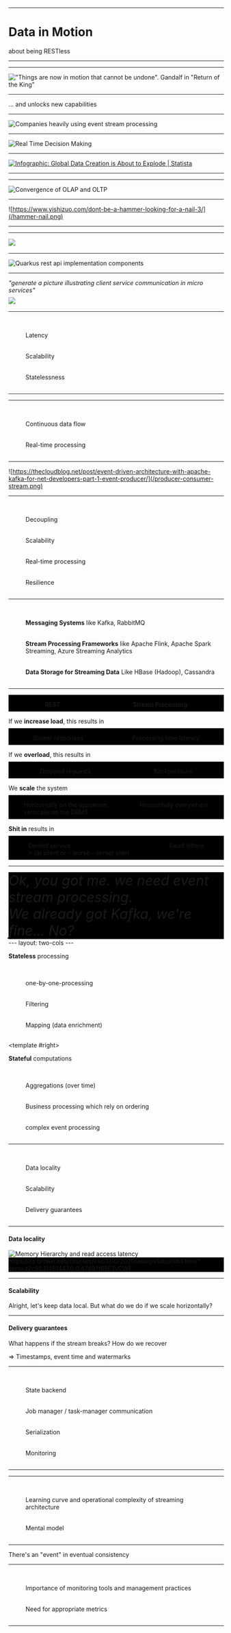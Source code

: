 
---
title: Data in Motion – about being RESTless
transition: fade-out
theme: default
layout: cover
---

# Data in Motion

about being RESTless

---
layout: statement
---

## Why does it matter? And why the hype?

<!--
"Data in Motion" is a term coined (probably) by Confluent

Confluent is a hyped company, major contributor to Apache Kafka, Apache Kafka is hyped in enterprises, so does this alone justify the hype?

No. It's because we try to **represent reality** in software-systems.
-->

---

### Things are now in motion that cannot be undone

<style>
h3 {display: none}
div {background-color: black}
</style>

![ "Things are now in motion that cannot be undone". Gandalf in "Return of the King"](/gandalf-things-in-motion.webp)

<!--
The real world mutates, but all **events that lead to those mutations are bound in time and space** – they are immutable

In software, we achieve constantly great results keeping the **representational gap** low.

You have a Sales Order on paper => Let's model a Sales Order Class and implement a `SlaesOrder` interface – and store it in a `SALES_ORDER_HEADER` and `SALES_ORDER_ITEM` table in the database – or in a `SalesOrders` collection, if you use an object store.

Still, for ages, we mutated our persistence – because everything else would have been **too costly**

Now, that **storage is cheap**, we can finally close this eventual gap – and process those events
-->

---
layout: statement
---

### Using a Stream Processor unlocks the world of ... event processing

... and unlocks new capabilities

<!--
well, this is self-explanatory
-->

---
layout: center
---

### Where event stream processing is being used

<style>
h3 {display: none}
</style>

![Companies heavily using event stream processing](/streaming-companies.png)

<!--
### Real-World Examples

- **Alibaba** uses a fork of Apache Flink called Blink to optimize search rankings in real-time.
- **Netflix** uses Apache Flink to power some of the world's largest streaming applications. Not for the packet-streaming, but for *popularity statistics, personalized recommendations, ...* They have implemented Flink on a large scale, with over 10,000 cores managing tens of terabytes of state data.
- **Zalando** uses Apache Flink for real-time business process monitoring and continuous ETL (Extract, Transform, Load) operations.
- **Otto Group**, the world's second-largest online retailer, uses Flink for business intelligence stream processing.
- **Pinterest** runs thousands of so-called "experiments" every day on a platform for real-time experiment analytics that is based on Apache Flink.
- **LinkedIn** for real-time data analysis and personalization.
- **Uber** uses Apache Flink as a processing engine for its streaming platform, for example, to consistently generate features for machine learning.
- **Deutsche Bahn** (currently) uses the Kafka Streams Library to provide insights into trains, schedules and delays in real time to travellers.
-->

---
layout: center
---

### Real Time Decision Making

<style>
h3 {display: none}
</style>

![Real Time Decision Making](/we-want-realtime.jpg)

<!--
### Real Time Decision Making

In today's fast-paced world, businesses need to make decisions quickly based on up-to-date information. This does not only apply to consumers, but also to enterprise business users ... who **got used to realtime** as consumers

Streaming data architecture enables real-time processing and analysis of data, allowing organizations to react promptly to changing conditions, trends, and events.

... and you never know, ~~if~~ ~~when~~ how quickly your human consumer will be replaced by a much more responsive consuming API.

Examples: Financial trading, track and trace, traffic based routing (of IP packets and/or goods)
-->

---
layout: center
---

### Explosion of data

<style>
h3 {display: none}
</style>
<a href="https://www.statista.com/chart/17727/global-data-creation-forecasts/" target="_blank" title="Infographic: Global Data Creation is About to Explode | Statista">
<img src="https://cdn.statcdn.com/Infographic/images/normal/17727.jpeg" alt="Infographic: Global Data Creation is About to Explode | Statista" class="h-120 shadow"/>
</a>

<!--
### Explosion of data

With the proliferation of connected devices, social media platforms, IoT sensors, and other sources, the volume of data generated every second has **grown exponentially**. 

Traditional batch processing approaches are no longer sufficient to handle this massive influx of data. Streaming data architecture provides a scalable and efficient solution for processing data in real-time as it is generated.
-->

---
layout: statement
---

### Competitive advantage

<!--
Businesses are increasingly recognizing the value of leveraging real-time data to **gain insights**, make informed decisions, and **deliver personalized experiences** to customers. 

Streaming data architecture enables organizations to stay ahead of the competition by offering **timely** and relevant products, services, and recommendations.
-->

---
layout: center
---

### Advanced Analytics

<img alt="Convergence of OLAP and OLTP" src="/oltp-olap.png" class="h-90 rounded-3xl"/>

<style>
h3 {display: none}
</style>

<!--
Streaming data architecture facilitates the implementation of advanced analytics techniques, such as **machine learning, predictive analytics, and anomaly detection**, in real-time. 

This allows organizations to uncover hidden patterns, identify emerging trends, and detect anomalies as they occur, enabling proactive decision-making and risk mitigation.
-->

---

### Alright, we've got a Kafka up and running, let's build a REST-interface

![https://www.yishizuo.com/dont-be-a-hammer-looking-for-a-nail-3/](/hammer-nail.png)

<!--
there are fundamental differences in those architectures. 

Before looking into streaming architecture components, let's revise a traditional REST appplication
-->

---
layout: center
---

## Understanding Traditional REST (State) Based Applications

---
layout: center
---

### REST Definition and Principles

<style scoped>
    h2, h3 {display: none}
</style>

![](/DALL-E-world-in-digital.png)

<!--
## Understanding Traditional REST (State) Based Applications – Definition and Principles

Coming back to the "representation" whose gap we tried to close:

For software engineers, understanding the "representation" of real-world entities is crucial because it ensures a consistent and clear way to model, communicate, and manage data throughout the entire software stack. 
When we talk about representation in REST, we refer to how real-world entities (like a customer, order, or product) are modeled and exposed as resources in the API. These representations:

1. **Ensure Consistency**: By having a clear representation of entities, every part of the system (from the database to the client) has a unified understanding of what an entity looks like and how it behaves.
2. **Simplify Communication**: RESTful APIs rely on clear and consistent representations to facilitate communication between different system components. For example, a client application doesn't need to know the internal workings of the server; it only needs to understand the representation of resources to interact with them.
3. **Improve Maintainability**: Consistent representations make it easier to maintain and evolve the system. Changes to the representation (such as adding new fields or changing existing ones) can be managed in a controlled way, minimizing the impact on other system components.
4. **Support Statelessness**: REST's stateless nature means that each request from a client to a server must contain all the information needed to understand and process the request. Clear representations of entities ensure that this information is complete and accurate, allowing the server to process requests without needing to retain session information between requests.

Overall, the representation of real-world entities is a foundational concept in RESTful architecture that supports effective communication, consistency, and maintainability across the software stack.

_Remark: REST APIs typically (but not mandatory) use HTTP methods (GET, POST, PUT, DELETE) to perform CRUD operations._
-->

---
layout: center
---

### REST Request-Response Pattern

![Quarkus rest api implementation components](/quarkus-rest-api.png)

<!--
- **The client initiates** communication by sending a request to the server, which then processes it and returns a response
- There's a lot of transformations and protocol adapters along the way
- Commonly used in **web services** and **APIs**.
- Follows a **synchronous communication** model. Each request waits for a response

Source: https://developers.redhat.com/articles/2022/02/03/build-rest-api-ground-quarkus-20
-->

---

### Which led to microservices

_"generate a picture illustrating client service communication in micro services"_

<img src="/microservices-by-DALL-E.webp" class="h-90"/>

---

### Restful Limitations in Handling Real-Time Data

<style>
    ul {padding-top: 1rem; list-style-type: none}
    li {padding: 1rem; item-marker: none}
</style>

- Latency
- Scalability
- Statelessness

<!--
- **Latency**: Load of the server slows down the consumer
- **Scalability**: Processing each consumer's requests increases the load of the serer
- **Statelessness**: Each request is independent, making real-time updates complex. We all love optimistic locking, don't we?
-->

---
layout: center
---

## Introduction to Streaming Data Architecture

---

### Characteristics of a Streaming Data Architecture

<style>
    ul {padding-top: 1rem; list-style-type: none}
    li {padding: 1rem; item-marker: none}
</style>

- Continuous data flow
- Real-time processing

<!--
### Streaming Data Architecture Overview

- **Continuous data flow:** Handles data streams that are **constantly generated** by various sources.
- **Real-time processing:** Processes data in real-time or near real-time **as it arrives**.

### Real-time Data Processing Capabilities

- **Event-driven:** Processes events as they occur, leading to timely and relevant responses.
- **Low latency:** Immediate processing allows for quick insights and actions.
- **Scalability:** Can handle large volumes of data from multiple sources.
- **Fault tolerance:** Ensures reliability and accuracy even in case of failures.
-->

---
layout: center
---

![https://thecloudblog.net/post/event-driven-architecture-with-apache-kafka-for-net-developers-part-1-event-producer/](/producer-consumer-stream.png)

<!--
### Principles of Event-Driven Architecture

- **Event producers and consumers:** Entities that generate and respond to events.
- **Asynchronous communication:** Events are processed independently and concurrently.
- **Event streams:** Continuous flow of events that trigger actions or updates, implemented as **topics** in Kafka.
-->

---

### Advantages over REST

<style>
    ul {padding-top: 1rem; list-style-type: none}
    li {padding: 1rem; item-marker: none}
</style>

- Decoupling
- Scalability
- Real-time processing
- Resilience

<!--
- **Decoupling:** Loose coupling between components enhances flexibility and maintainability.
- **Scalability:** Can handle high volumes of events efficiently (as fast as there is compute)
- **Real-time processing:** Immediate reaction to events provides up-to-date information and responses.
- **Resilience:** Built-in mechanisms for error handling and recovery ensure robustness.
-->

---

### Key Components of Streaming Data Architecture

<style>
    ul {padding-top: 1rem; list-style-type: none}
    li {padding: 1rem; item-marker: none}
</style>

- **Messaging Systems** like Kafka, RabbitMQ
- **Stream Processing Frameworks** like Apache Flink, Apache Spark Streaming, Azure Streaming Analytics
- **Data Storage for Streaming Data** Like HBase (Hadoop), Cassandra

<!--
Messaging Systems **facilitate the transfer of data** between different parts of the system **in real-time**.

Stream processing frameworks like Apache Flink and Apache Spark Streaming allow for **complex data processing operations on data streams in real-time**

NoSQL databases and data lakes **store vast amounts of real-time data efficiently**.
-->

---

### How does this affect the system

<style>
    .comparison {
        display: flex;
        flex-direction: row;
        justify-content: space-around
    }

    .header {
        font-weight: 600;
        backdrop-filter: contrast(0.5)
    }

    h3 {
        display: none    
    }

    p {margin-bottom: 0.5rem}

</style>


<div class="comparison header">
    <p>
    REST
    </p>
    <p>
    Stream Processing
    </p>
</div>

If we **increase load**, this results in

<div class="comparison">
    <p>
    Slower responses
    </p>
    <p>
    Processing time latency
    </p>
</div>

If we **overload**, this results in

<div class="comparison">
    <p>
    Dropped requests
    </p>
    <p>
    Backpressure
    </p>
</div>

We **scale** the system

<div class="comparison">
    <p>
    Horizontally on the appserver, <br/> vertically on the DBMS
    </p>
    <p>
    Horizontally everywhere
    </p>
</div>

**Shit in** results in

<div class="comparison">
    <p>
    Denied service <br/>> (at client or – worse – server side)
    </p>
    <p>
    Dead letters
    </p>
</div>

<!--
## Comparison: Traditional REST vs. *Stateful* Streaming Data Architecture
Compare the performance aspects of traditional REST and streaming data architectures. Discuss how streaming architectures generally offer lower latency by processing data in real-time, whereas REST can experience higher latency due to its request-response model. Explain the concept of backpressure in streaming systems versus dropped requests in REST under high load.

Highlight the scalability differences. Streaming architectures can scale horizontally more efficiently due to their event-driven nature, whereas REST can face challenges as the number of clients and requests increase.

Streaming systems often have built-in fault-tolerance and data recovery mechanisms, whereas REST relies on external solutions for ensuring data integrity and handling failures.
-->

---
layout: statement
---
<style>
.statement {font-size: 2rem; line-height: unset; font-style: italic}
</style>

<div class="statement">
Ok, you got me. we need event stream processing.
</div>
<div class="statement">
We already got Kafka, we're fine... No?
</div>
---
layout: two-cols
---

## Stateless vs. stateful streaming

<style>
    h2 {display: none}
</style>

### What about Spring Cloud, Node-Streams, AWS SNS + Lambda

**Stateless** processing

- one-by-one-processing
- Filtering
- Mapping (data enrichment)

<template #right>
<h3>So what do we need state for?</h3>

**Stateful** computations

- Aggregations (over time)
- Business processing which rely on ordering
- complex event processing
</template>
<!--

**Stateless**
- All these solutions don't offer built-in-options for state
- State is managed by the DBMS (or Kafka, looking at Kafka-streams)
- State resides on disk
- Simple to scale

**Statefulness**
- Perform computations which consider multiple events
- much harder to scale
-->

---
layout: image-right
image: /flink-squirrel-stream-hazelnut.webp
---

## Stream processing with Apache Flink

<style>
    h2 {margin: auto}
</style>

---
layout: center
---

### Integration of Flink into the streaming landscape


![The Flink-Kafka-ecosystem](/public/flink-kafka-ecosystem.png)

---


### Usecases

<style>
    ul {padding-top: 1rem; list-style-type: none}
    li {padding: 1rem; item-marker: none}
</style>

- Event Driven Applications
- Realtime analytics
- Streaming pipelines

<!-- https://www.infoworld.com/article/2336241/3-dynamic-use-cases-for-apache-flink-and-stream-processing.html -->

<!--
- Event Driven Applications
  trigger actions on events, including complex event processing (CEP, which includes identifying patterns in the order of events)
- Realtime analytics
  Provide realtime-insights into aggregated events
- Streaming pipelines
  Continuously ingest data into warehouses for further (state-oriented) analysis
-->

---

### Which problems does Flink solve

- Data locality
- Scalability
- Delivery guarantees

---

#### Data locality

<img alt="Memory Hierarchy and read access latency" src="/memory-hierarchy.png" class="m-10 h-90"/>
<div class="source">https://cs.brown.edu/courses/csci1310/2020/assign/labs/lab4.html?spm=a2c65.11461447.0.0.47497f65FTyCWF</div>

<!--
Having data local at the same node in-memory will speed up our **read times by factor 1000**
In one-by-one-processing, we constantly access data
-->

---

#### Scalability

Alright, let's keep data local. But what do we do if we scale horizontally?

---

#### Delivery guarantees

What happens if the stream breaks? How do we recover

=> Timestamps, event time and watermarks


---

### Which problems does Flink produce

- State backend
- Job manager / task-manager communication
- Serialization
- Monitoring


---

## Challenges and Considerations

---

### Complexity

- Learning curve and operational complexity of streaming architecture
- Mental model

<!--
Acknowledge the complexity involved in setting up and maintaining a streaming data architecture. Mention the steep learning curve and the operational challenges that can arise, such as managing data streams, ensuring fault tolerance, and scaling the system.
-->

---

### Data Consistency

There's an "event" in eventual consistency

<!--
Discuss the challenges in maintaining data consistency in a streaming environment. Explain that because data is processed in real-time and often across distributed systems, ensuring consistency can be more complex compared to traditional architectures.
-->

---

### Monitoring and Management

- Importance of monitoring tools and management practices
- Need for appropriate metrics

<!--
Emphasize the importance of robust monitoring and management practices in streaming data architectures. Highlight the need for tools that can provide real-time visibility into data streams, detect anomalies, and manage system health to ensure smooth operation.
-->

---

